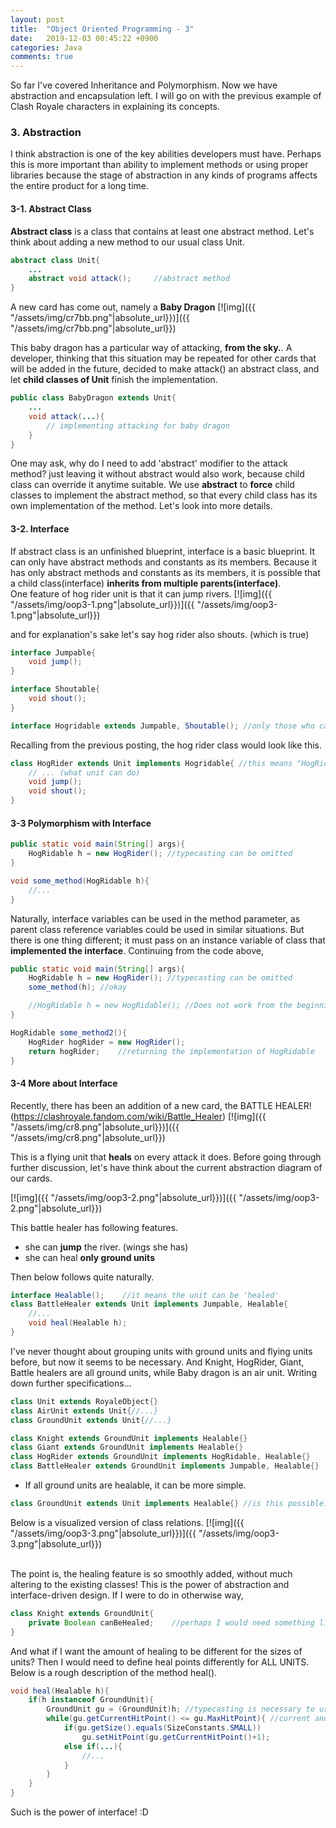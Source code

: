 ```yaml
---
layout: post
title:  "Object Oriented Programming - 3"
date:   2019-12-03 00:45:22 +0900
categories: Java
comments: true
---
```


So far I've covered Inheritance and Polymorphism. Now we have abstraction and encapsulation left. I will go on with the previous example of Clash Royale characters in explaining its concepts.

### 3. Abstraction

I think abstraction is one of the key abilities developers must have. Perhaps this is more important than ability to implement methods or using proper libraries because the stage of abstraction in any kinds of programs affects the entire product for a long time.

#### 3-1. Abstract Class
**Abstract class** is a class that contains at least one abstract method. 
Let's think about adding a new method to our usual class Unit.

```java
abstract class Unit{
    ...
    abstract void attack();     //abstract method
}
```

A new card has come out, namely a **Baby Dragon**
[![img]({{ "/assets/img/cr7bb.png"|absolute_url}})]({{ "/assets/img/cr7bb.png"|absolute_url}})

This baby dragon has a particular way of attacking, **from the sky.**.
A developer, thinking that this situation may be repeated for other cards that will be added in the future, decided to make attack() an abstract class, and let **child classes of Unit** finish the implementation.

```java
public class BabyDragon extends Unit{
    ...
    void attack(...){
        // implementing attacking for baby dragon
    }
}
```

One may ask, why do I need to add 'abstract' modifier to the attack method? just leaving it without abstract would also work, because child class can override it anytime suitable. We use **abstract** to **force** child classes to implement the abstract method, so that every child class has its own implementation of the method. Let's look into more details.

#### 3-2. Interface

If abstract class is an unfinished blueprint, interface is a basic blueprint. It can only have abstract methods and constants as its members. 
Because it has only abstract methods and constants as its members, it is possible that a child class(interface) **inherits from multiple parents(interface)**.
<br>
One feature of hog rider unit is that it can jump rivers.
[![img]({{ "/assets/img/oop3-1.png"|absolute_url}})]({{ "/assets/img/oop3-1.png"|absolute_url}})

and for explanation's sake let's say hog rider also shouts. (which is true)

```java
interface Jumpable{
    void jump();
}

interface Shoutable{
    void shout();
}

interface Hogridable extends Jumpable, Shoutable(); //only those who can shot and jump with a hog can be a hog rider!
```

Recalling from the previous posting, the hog rider class would look like this.
```java
class HogRider extends Unit implements Hogridable{ //this means "HogRider extends Unit AND HogRider implements HogRidable"
    // ... (what unit can do)
    void jump();
    void shout();
}
```

#### 3-3 Polymorphism with Interface
```java
public static void main(String[] args){
    HogRidable h = new HogRider(); //typecasting can be omitted
}

void some_method(HogRidable h){
    //...
}
```
Naturally, interface variables can be used in the method parameter, as parent class reference variables could be used in similar situations. But there is one thing different; it must pass on an instance variable of class that **implemented the interface**. Continuing from the code above, 

```java
public static void main(String[] args){
    HogRidable h = new HogRider(); //typecasting can be omitted
    some_method(h); //okay

    //HogRidable h = new HogRidable(); //Does not work from the beginning. Abstract classes can't be instantiated.
}

HogRidable some_method2(){
    HogRider hogRider = new HogRider();
    return hogRider;    //returning the implementation of HogRidable
}
```

#### 3-4 More about Interface

Recently, there has been an addition of a new card, the BATTLE HEALER! (https://clashroyale.fandom.com/wiki/Battle_Healer)
[![img]({{ "/assets/img/cr8.png"|absolute_url}})]({{ "/assets/img/cr8.png"|absolute_url}})

This is a flying unit that **heals** on every attack it does.
Before going through further discussion, let's have think about the current abstraction diagram of our cards.

[![img]({{ "/assets/img/oop3-2.png"|absolute_url}})]({{ "/assets/img/oop3-2.png"|absolute_url}})

This battle healer has following features.
- she can **jump** the river. (wings she has)
- she can heal **only ground units**

Then below follows quite naturally.
```java
interface Healable();    //it means the unit can be 'healed'
class BattleHealer extends Unit implements Jumpable, Healable{
    //...
    void heal(Healable h);
}
```

I've never thought about grouping units with ground units and flying units before, but now it seems to be necessary.
And Knight, HogRider, Giant, Battle healers are all ground units, while Baby dragon is an air unit. Writing down further specifications...

```java
class Unit extends RoyaleObject{}
class AirUnit extends Unit{//...}
class GroundUnit extends Unit{//...}

class Knight extends GroundUnit implements Healable{}
class Giant extends GroundUnit implements Healable{}
class HogRider extends GroundUnit implements HogRidable, Healable{}
class BattleHealer extends GroundUnit implements Jumpable, Healable{}
```

- If all ground units are healable, it can be more simple.
```java
class GroundUnit extends Unit implements Healable{} //is this possible?
```

Below is a visualized version of class relations.
[![img]({{ "/assets/img/oop3-3.png"|absolute_url}})]({{ "/assets/img/oop3-3.png"|absolute_url}})

<br>
The point is, the healing feature is so smoothly added, without much altering to the existing classes!
This is the power of abstraction and interface-driven design. If I were to do in otherwise way, 

```java
class Knight extends GroundUnit{
    private Boolean canBeHealed;    //perhaps I would need something like this...
}
```

And what if I want the amount of healing to be different for the sizes of units? Then I would need to define heal points differently for ALL UNITS.
Below is a rough description of the method heal().

```java
void heal(Healable h){
    if(h instanceof GroundUnit){
        GroundUnit gu = (GroundUnit)h; //typecasting is necessary to use unique variables and methods of 'GroundUnit'
        while(gu.getCurrentHitPoint() <= gu.MaxHitPoint){ //current and max hitpoint concept are suddenly added for explanation
            if(gu.getSize().equals(SizeConstants.SMALL))
                gu.setHitPoint(gu.getCurrentHitPoint()+1);
            else if(...){
                //...
            }
        }
    }
}
```

Such is the power of interface! :D